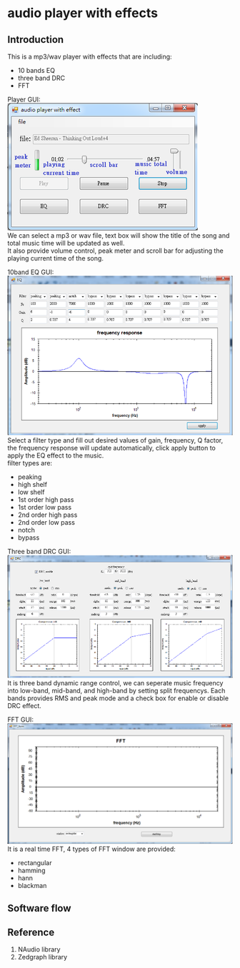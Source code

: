 # audio player with effects

## Introduction
This is a mp3/wav player with effects that are including:
- 10 bands EQ
- three band DRC
- FFT

Player GUI:    
![Alt text](https://github.com/heyheychen/audio-player-with-effects/blob/master/pic/audioplayer_marked.png?raw=true)    
We can select a mp3 or wav file, text box will show the title of the song and total music time will be updated as well.   
It also provide volume control, peak meter and scroll bar for adjusting the playing current time of the song.   

10band EQ GUI:    
![Alt text](https://github.com/heyheychen/audio-player-with-effects/blob/master/pic/EQ.png?raw=true)  
Select a filter type and fill out desired values of gain, frequency, Q factor, the frequency response will update automatically, click apply button to apply the EQ effect to the music.   
filter types are:   
- peaking
- high shelf
- low shelf
- 1st order high pass
- 1st order low pass
- 2nd order high pass
- 2nd order low pass
- notch
- bypass    

Three band DRC GUI:   
![Alt text](https://github.com/heyheychen/audio-player-with-effects/blob/master/pic/MBDRC.png?raw=true)  
It is three band dynamic range control, we can seperate music frequency into low-band, mid-band, and high-band by setting split frequencys. Each bands provides RMS and peak mode and a check box for enable or disable DRC effect.

FFT GUI:    
![Alt text](https://github.com/heyheychen/audio-player-with-effects/blob/master/pic/FFT.png?raw=true)  
It is a real time FFT, 4 types of FFT window are provided:   
- rectangular
- hamming
- hann
- blackman

## Software flow

## Reference
1. NAudio library
2. Zedgraph library
